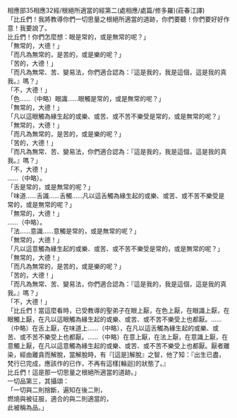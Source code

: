 相應部35相應32經/根絕所適當的經第二(處相應/處篇/修多羅)(莊春江譯)  
「比丘們！我將教導你們一切思量之根絕所適當的道跡，你們要聽！你們要好好作意！我要說了。  
比丘們！你們怎麼想：眼是常的，或是無常的呢？」  
「無常的，大德！」  
「而凡為無常的，是苦的，或是樂的呢？」  
「苦的，大德！」  
「而凡為無常、苦、變易法，你們適合認為：『這是我的，我是這個，這是我的真我。』嗎？」  
「不，大德！」  
「色……（中略）眼識……眼觸是常的，或是無常的呢？」  
「無常的，大德！」  
「凡以這眼觸為緣生起的或樂、或苦、或不苦不樂受是常的，或是無常的呢？」  
「無常的，大德！」  
「而凡為無常的，是苦的，或是樂的呢？」  
「苦的，大德！」  
「而凡為無常、苦、變易法，你們適合認為：『這是我的，我是這個，這是我的真我。』嗎？」  
「不，大德！」  
……（中略）。  
「舌是常的，或是無常的呢？」  
「味道……舌識……舌觸……凡以這舌觸為緣生起的或樂、或苦、或不苦不樂受是常的，或是無常的呢？」  
「無常的，大德！」  
……（中略）。  
「法……意識……意觸是常的，或是無常的呢？」  
「無常的，大德！」  
「凡以這意觸為緣生起的或樂、或苦、或不苦不樂受是常的，或是無常的呢？」  
「無常的，大德！」  
「而凡為無常的，是苦的，或是樂的呢？」  
「苦的，大德！」  
「而凡為無常、苦、變易法，你們適合認為：『這是我的，我是這個，這是我的真我。』嗎？」  
「不，大德！」  
「比丘們！當這麼看時，已受教導的聖弟子在眼上厭，在色上厭，在眼識上厭，在眼觸上厭，在凡以這眼觸為緣生起的或樂、或苦、或不苦不樂受上也都厭。……（中略）在舌上厭，在味道上……（中略），在凡以這舌觸為緣生起的或樂、或苦、或不苦不樂受上也都厭。……（中略）在意上厭，在法上厭，在意識上厭，在意觸上厭，在凡以這意觸為緣生起的或樂、或苦、或不苦不樂受上也都厭。厭者離染，經由離貪而解脫，當解脫時，有『[這是]解脫』之智，他了知：『出生已盡，梵行已完成，應該作的已作，不再有這樣[輪迴]的狀態了。』  
比丘們！這是那一切思量之根絕所適當的道跡。」  
一切品第三，其攝頌：  
「一切與二則捨斷，遍知在後二則，  
燃燒與被征服，適合的與二則適當的，  
此被稱為品。」  
  
  
